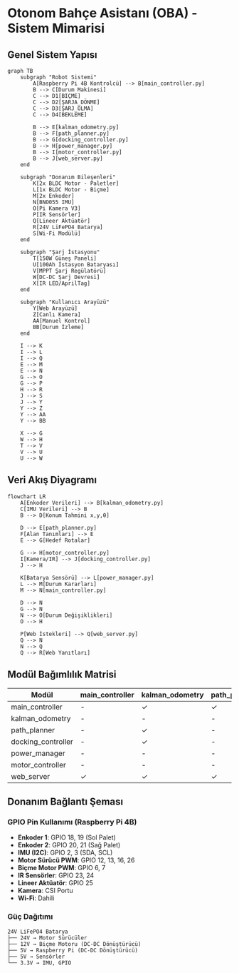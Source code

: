 # Otonom Bahçe Asistanı (OBA) - Sistem Mimarisi

## Genel Sistem Yapısı

```mermaid
graph TB
    subgraph "Robot Sistemi"
        A[Raspberry Pi 4B Kontrolcü] --> B[main_controller.py]
        B --> C[Durum Makinesi]
        C --> D1[BIÇME]
        C --> D2[ŞARJA_DÖNME]
        C --> D3[ŞARJ_OLMA]
        C --> D4[BEKLEME]
        
        B --> E[kalman_odometry.py]
        B --> F[path_planner.py]
        B --> G[docking_controller.py]
        B --> H[power_manager.py]
        B --> I[motor_controller.py]
        B --> J[web_server.py]
    end
    
    subgraph "Donanım Bileşenleri"
        K[2x BLDC Motor - Paletler]
        L[1x BLDC Motor - Biçme]
        M[2x Enkoder]
        N[BNO055 IMU]
        O[Pi Kamera V3]
        P[IR Sensörler]
        Q[Lineer Aktüatör]
        R[24V LiFePO4 Batarya]
        S[Wi-Fi Modülü]
    end
    
    subgraph "Şarj İstasyonu"
        T[150W Güneş Paneli]
        U[100Ah İstasyon Bataryası]
        V[MPPT Şarj Regülatörü]
        W[DC-DC Şarj Devresi]
        X[IR LED/AprilTag]
    end
    
    subgraph "Kullanıcı Arayüzü"
        Y[Web Arayüzü]
        Z[Canlı Kamera]
        AA[Manuel Kontrol]
        BB[Durum İzleme]
    end
    
    I --> K
    I --> L
    I --> Q
    E --> M
    E --> N
    G --> O
    G --> P
    H --> R
    J --> S
    J --> Y
    Y --> Z
    Y --> AA
    Y --> BB
    
    X --> G
    W --> H
    T --> V
    V --> U
    U --> W
```

## Veri Akış Diyagramı

```mermaid
flowchart LR
    A[Enkoder Verileri] --> B[kalman_odometry.py]
    C[IMU Verileri] --> B
    B --> D[Konum Tahmini x,y,θ]
    
    D --> E[path_planner.py]
    F[Alan Tanımları] --> E
    E --> G[Hedef Rotalar]
    
    G --> H[motor_controller.py]
    I[Kamera/IR] --> J[docking_controller.py]
    J --> H
    
    K[Batarya Sensörü] --> L[power_manager.py]
    L --> M[Durum Kararları]
    M --> N[main_controller.py]
    
    D --> N
    G --> N
    N --> O[Durum Değişiklikleri]
    O --> H
    
    P[Web İstekleri] --> Q[web_server.py]
    Q --> N
    N --> Q
    Q --> R[Web Yanıtları]
```

## Modül Bağımlılık Matrisi

| Modül | main_controller | kalman_odometry | path_planner | docking_controller | power_manager | motor_controller | web_server |
|-------|----------------|-----------------|--------------|-------------------|---------------|------------------|------------|
| main_controller | - | ✓ | ✓ | ✓ | ✓ | ✓ | ✓ |
| kalman_odometry | - | - | - | - | - | - | - |
| path_planner | - | ✓ | - | - | - | - | - |
| docking_controller | - | ✓ | - | - | - | - | - |
| power_manager | - | - | - | - | - | - | - |
| motor_controller | - | - | - | - | - | - | - |
| web_server | ✓ | ✓ | ✓ | ✓ | ✓ | ✓ | - |

## Donanım Bağlantı Şeması

### GPIO Pin Kullanımı (Raspberry Pi 4B)
- **Enkoder 1**: GPIO 18, 19 (Sol Palet)
- **Enkoder 2**: GPIO 20, 21 (Sağ Palet)
- **IMU (I2C)**: GPIO 2, 3 (SDA, SCL)
- **Motor Sürücü PWM**: GPIO 12, 13, 16, 26
- **Biçme Motor PWM**: GPIO 6, 7
- **IR Sensörler**: GPIO 23, 24
- **Lineer Aktüatör**: GPIO 25
- **Kamera**: CSI Portu
- **Wi-Fi**: Dahili

### Güç Dağıtımı
```
24V LiFePO4 Batarya
├── 24V → Motor Sürücüler
├── 12V → Biçme Motoru (DC-DC Dönüştürücü)
├── 5V → Raspberry Pi (DC-DC Dönüştürücü)
├── 5V → Sensörler
└── 3.3V → IMU, GPIO
```
